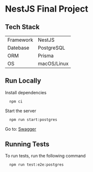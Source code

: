 # NestJS Final Project

## Tech Stack

|           |             |
| :-------- | :---------- |
| Framework | NestJS      |
| Datebase  | PostgreSQL  |
| ORM       | Prisma      |
| OS        | macOS/Linux |

## Run Locally

Install dependencies

```bash
  npm ci
```

Start the server

```bash
  npm run start:postgres
```

Go to: [Swagger](http://localhost:3000/api)

## Running Tests

To run tests, run the following command

```bash
  npm run test:e2e:postgres
```
